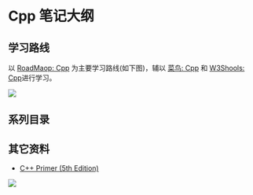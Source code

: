 # Cpp 笔记大纲

## 学习路线

以 [RoadMaop: Cpp](https://roadmap.sh/cpp) 为主要学习路线(如下图)，辅以 [菜鸟: Cpp](https://www.runoob.com/cplusplus/cpp-tutorial.html) 和 [W3Shools: Cpp](https://www.w3schools.com/cpp/default.asp)进行学习。

<div class="center"><img src="https://imagebank-0.oss-cn-beijing.aliyuncs.com/VS-PicGo/2024-07-07-13-00-42_Cpp笔记大纲.jpg"/></div>

## 系列目录

## 其它资料

- [C++ Primer (5th Edition)](https://zz.etocs.us.kg/book/2733889/20ad6c/c-primer-5th-edition.html)

<div class="center"><img src="https://imagebank-0.oss-cn-beijing.aliyuncs.com/VS-PicGo/2024-07-04-00-26-32_Cpp笔记大纲_.jpg"/></div>
